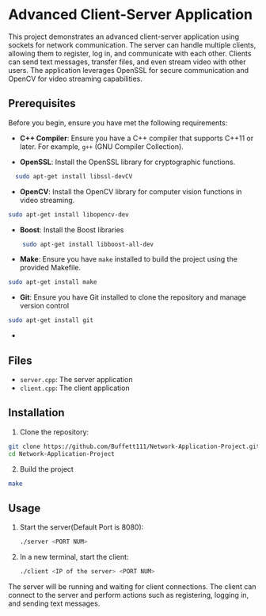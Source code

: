 # Advanced Client-Server Application

This project demonstrates an advanced client-server application using sockets for network communication. The server can handle multiple clients, allowing them to register, log in, and communicate with each other. Clients can send text messages, transfer files, and even stream video with other users. The application leverages OpenSSL for secure communication and OpenCV for video streaming capabilities.

## Prerequisites

Before you begin, ensure you have met the following requirements:

- **C++ Compiler**: Ensure you have a C++ compiler that supports C++11 or later. For example, `g++` (GNU Compiler Collection).

- **OpenSSL**: Install the OpenSSL library for cryptographic functions.
```sh
  sudo apt-get install libssl-devCV
```

- **OpenCV**: Install the OpenCV library for computer vision functions in video streaming.
```sh
sudo apt-get install libopencv-dev
```

- **Boost**: Install the Boost libraries
```sh
    sudo apt-get install libboost-all-dev
```

- **Make**: Ensure you have `make` installed to build the project using the provided Makefile.
```sh
sudo apt-get install make
```

- **Git**: Ensure you have Git installed to clone the repository and manage version control
```sh
sudo apt-get install git
```

- 
## Files
- `server.cpp`: The server application
- `client.cpp`: The client application

## Installation
1. Clone the repository:
```sh
git clone https://github.com/Buffett111/Network-Application-Project.git
cd Network-Application-Project
```
2. Build the project
```sh
make
```

## Usage

1. Start the server(Default Port is 8080):
    ```sh
    ./server <PORT NUM>
    ```
2. In a new terminal, start the client:
    ```sh
    ./client <IP of the server> <PORT NUM>
    ```

The server will be running and waiting for client connections. The client can connect to the server and perform actions such as registering, logging in, and sending text messages.

